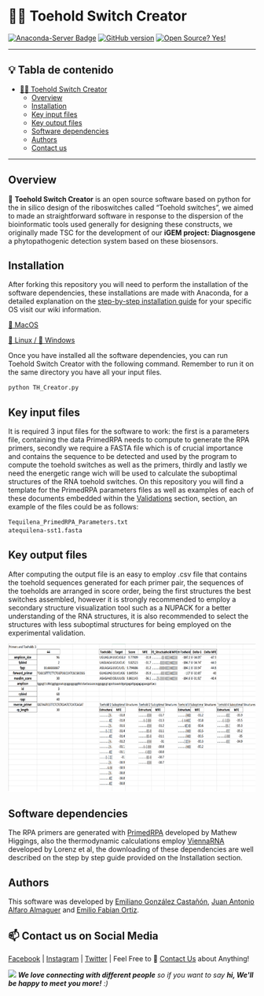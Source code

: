 # 👩‍💻 Toehold Switch Creator
[![Anaconda-Server Badge](https://anaconda.org/bioconda/primedrpa/badges/license.svg)]() [![GitHub version](https://badge.fury.io/gh/Naereen%2FStrapDown.js.svg)](https://github.com/iGEM-Tec-Monterrey/ToeholdSwitchCreator)
[![Open Source? Yes!](https://badgen.net/badge/Open%20Source%20%3F/Yes%21/blue?icon=github)](https://github.com/iGEM-Tec-Monterrey/ToeholdSwitchCreator)

-----
## 💡 Tabla de contenido
- [👩‍💻 Toehold Switch Creator](#-toehold-switch-creator)
  - [Overview](#overview)
  - [Installation](#installation)
  - [Key input files](#key-input-files)
  - [Key output files](#key-output-files)
  - [Software dependencies](#software-dependencies)
  - [Authors](#authors)
  - [Contact us](#-contact-us-on-social-media)
------
## Overview
🐍 **Toehold Switch Creator** is an open source software based on python for the in silico design of the riboswitches called “Toehold switches”, we aimed to made an straightforward software in response to the dispersion of the bioinformatic tools used generally for designing these  constructs, we originally made TSC for the development of our **iGEM project: Diagnosgene** a phytopathogenic detection system based on these biosensors.
 
## Installation
After forking this repository you will need to perform the installation of the software dependencies, these installations are made with Anaconda, for a detailed explanation on the [step-by-step installation guide](https://github.com/iGEM-Tec-Monterrey/ToeholdSwitchCreator/wiki/Wiki) for your specific OS visit our wiki information.

[🍎 MacOS](https://github.com/iGEM-Tec-Monterrey/ToeholdSwitchCreator/wiki/Wiki)

[🐧 Linux / 🌊 Windows](https://github.com/iGEM-Tec-Monterrey/ToeholdSwitchCreator/wiki/Wiki)

Once you have installed all the software dependencies, you can run Toehold Switch Creator with the following command. Remember to run it on the same directory you have all your input files.
```bash
python TH_Creator.py
```

## Key input files

It is required 3 input files for the software to work: the first is a parameters file, containing the data PrimedRPA needs to compute to generate the RPA primers, secondly we require a FASTA file which is of  crucial importance and contains the sequence to be detected and used by the program to compute the toehold switches as well as the primers, thirdly and lastly we need the energetic range wich will be used to calculate the suboptimal structures of the RNA toehold switches. On this repository you will find a template for the PrimedRPA parameters files as well as examples of each of these documents embedded within the [Validations](https://github.com/iGEM-Tec-Monterrey/ToeholdSwitchCreator/tree/main/Applied%20Cases) section, section, an example of the files could be as follows:

```bash
Tequilena_PrimedRPA_Parameters.txt
atequilena-sst1.fasta
```
## Key output files
After computing the output file is an easy to employ .csv file that contains the toehold sequences generated for each primer pair, the sequences of the toeholds are arranged in score order, being the first structures the best switches assembled, however it is strongly recommended to employ a secondary structure visualization tool such as a NUPACK for a better understanding of the RNA structures, it is also recommended to select the structures with less suboptimal structures for being employed on the experimental validation.

<img src="https://github.com/DonOrtiz/Bio_course/blob/main/excel.png" alt="excel_image" width="650" height="300">



## Software dependencies
The RPA primers are generated with [PrimedRPA](https://github.com/MatthewHiggins2017/bioconda-PrimedRPA) developed by Mathew Higgings, also the thermodynamic calculations employ [ViennaRNA](https://github.com/ViennaRNA/ViennaRNA) developed by Lorenz et al, the downloading of these dependencies are well described on the step by step guide provided on the Installation section.



## Authors

This software was developed by [Emiliano González Castañón](https://github.com/emilianocastanon), [Juan Antonio Alfaro Almaguer](https://github.com/Juan-500Antonio) and [Emilio Fabian Ortiz](https://github.com/DonOrtiz).


## 📫 Contact us on Social Media

[Facebook](https://www.facebook.com/iGEMTec) | [Instagram](https://www.instagram.com/igemtecmty/) | [Twitter](https://twitter.com/igemtecmty) | Feel Free to 💬 [Contact Us](igemtecmonterrey@gmail.com) about Anything!


<img src="https://media.giphy.com/media/LnQjpWaON8nhr21vNW/giphy.gif" width="60"> <em><b>We love connecting with different people</b> so if you want to say <b>hi, We'll be happy to meet you more!</b> :)</em>
